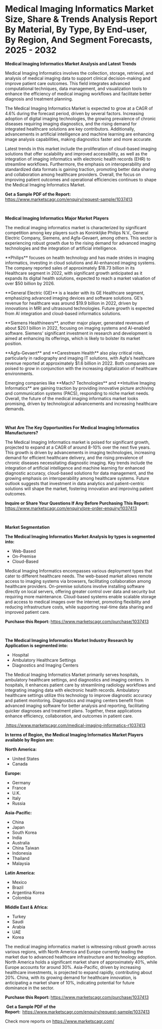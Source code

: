 <p><h1>Medical Imaging Informatics Market Size, Share & Trends Analysis Report By Material, By Type, By End-user, By Region, And Segment Forecasts, 2025 - 2032</h1></p><p><strong>Medical Imaging Informatics Market Analysis and Latest Trends</strong></p>
<p><p>Medical Imaging Informatics involves the collection, storage, retrieval, and analysis of medical imaging data to support clinical decision-making and improve patient care outcomes. This field integrates advanced computational techniques, data management, and visualization tools to enhance the efficiency of medical imaging workflows and facilitate better diagnosis and treatment planning.</p><p>The Medical Imaging Informatics Market is expected to grow at a CAGR of 4.6% during the forecast period, driven by several factors. Increasing adoption of digital imaging technologies, the growing prevalence of chronic diseases requiring imaging diagnostics, and the rising demand for integrated healthcare solutions are key contributors. Additionally, advancements in artificial intelligence and machine learning are enhancing image analysis capabilities, making diagnostics faster and more accurate.</p><p>Latest trends in this market include the proliferation of cloud-based imaging solutions that offer scalability and improved accessibility, as well as the integration of imaging informatics with electronic health records (EHR) to streamline workflows. Furthermore, the emphasis on interoperability and standardized data formats is gaining traction, promoting better data sharing and collaboration among healthcare providers. Overall, the focus on improving patient outcomes and operational efficiencies continues to shape the Medical Imaging Informatics Market.</p></p>
<p><strong>Get a Sample PDF of the Report:&nbsp;</strong> <a href="https://www.marketscagr.com/enquiry/request-sample/1037413?utm_campaign=2948&utm_medium=2&utm_source=Github&utm_content=ia&utm_term=04032025&utm_id=medical-imaging-informatics">https://www.marketscagr.com/enquiry/request-sample/1037413</a></p>
<p>&nbsp;</p>
<p><strong>Medical Imaging Informatics Major Market Players</strong></p>
<p><p>The medical imaging informatics market is characterized by significant competition among key players such as Koninklijke Philips N.V., General Electric Company, Siemens, and Agfa-Gevaert, among others. This sector is experiencing robust growth due to the rising demand for advanced imaging technologies and the integration of artificial intelligence.</p><p>**Philips** focuses on health technology and has made strides in imaging informatics, investing in cloud solutions and AI-enhanced imaging systems. The company reported sales of approximately $18.73 billion in its Healthcare segment in 2022, with significant growth anticipated as it expands its digital health solutions, expected to reach a market valuation of over $50 billion by 2026.</p><p>**General Electric (GE)** is a leader with its GE Healthcare segment, emphasizing advanced imaging devices and software solutions. GE’s revenue for healthcare was around $19.9 billion in 2022, driven by innovations in MRI and ultrasound technologies. Future growth is expected from AI integration and cloud-based informatics solutions.</p><p>**Siemens Healthineers**, another major player, generated revenues of about $20.1 billion in 2022, focusing on imaging systems and AI-enabled software. Siemens' significant investment in research and development is aimed at enhancing its offerings, which is likely to bolster its market position.</p><p>**Agfa-Gevaert** and **Carestream Health** also play critical roles, particularly in radiography and imaging IT solutions, with Agfa's healthcare revenue reported at approximately $1.6 billion in 2022. Both companies are poised to grow in conjunction with the increasing digitalization of healthcare environments.</p><p>Emerging companies like **Mach7 Technologies** and **Intuitive Imaging Informatics** are gaining traction by providing innovative picture archiving and communication systems (PACS), responding to niche market needs. Overall, the future of the medical imaging informatics market looks promising, driven by technological advancements and increasing healthcare demands.</p></p>
<p>&nbsp;</p>
<p><strong>What Are The Key Opportunities For Medical Imaging Informatics Manufacturers?</strong></p>
<p><p>The Medical Imaging Informatics market is poised for significant growth, projected to expand at a CAGR of around 8-10% over the next five years. This growth is driven by advancements in imaging technologies, increasing demand for efficient healthcare delivery, and the rising prevalence of chronic diseases necessitating diagnostic imaging. Key trends include the integration of artificial intelligence and machine learning for enhanced diagnostic accuracy, cloud-based solutions for data management, and the growing emphasis on interoperability among healthcare systems. Future outlook suggests that investment in data analytics and patient-centric solutions will shape the market, fostering innovation and improving patient outcomes.</p></p>
<p><strong>Inquire or Share Your Questions If Any Before Purchasing This Report:</strong> <a href="https://www.marketscagr.com/enquiry/pre-order-enquiry/1037413?utm_campaign=2948&utm_medium=2&utm_source=Github&utm_content=ia&utm_term=04032025&utm_id=medical-imaging-informatics">https://www.marketscagr.com/enquiry/pre-order-enquiry/1037413</a></p>
<p>&nbsp;</p>
<p><strong>Market Segmentation</strong></p>
<p><strong>The Medical Imaging Informatics Market Analysis by types is segmented into:</strong></p>
<p><ul><li>Web-Based</li><li>On-Premise</li><li>Cloud-Based</li></ul></p>
<p><p>Medical Imaging Informatics encompasses various deployment types that cater to different healthcare needs. The web-based market allows remote access to imaging systems via browsers, facilitating collaboration among healthcare providers. On-premise solutions involve installing software directly on local servers, offering greater control over data and security but requiring more maintenance. Cloud-based systems enable scalable storage and access to medical images over the internet, promoting flexibility and reducing infrastructure costs, while supporting real-time data sharing and improved patient care.</p></p>
<p><strong>Purchase this Report:&nbsp;</strong><a href="https://www.marketscagr.com/purchase/1037413?utm_campaign=2948&utm_medium=2&utm_source=Github&utm_content=ia&utm_term=04032025&utm_id=medical-imaging-informatics">https://www.marketscagr.com/purchase/1037413</a></p>
<p>&nbsp;</p>
<p><strong>The Medical Imaging Informatics Market Industry Research by Application is segmented into:</strong></p>
<p><ul><li>Hospital</li><li>Ambulatory Healthcare Settings</li><li>Diagnostics and Imaging Centers</li></ul></p>
<p><p>The Medical Imaging Informatics Market primarily serves hospitals, ambulatory healthcare settings, and diagnostics and imaging centers. In hospitals, it enhances patient care by streamlining radiology workflows and integrating imaging data with electronic health records. Ambulatory healthcare settings utilize this technology to improve diagnostic accuracy and patient monitoring. Diagnostics and imaging centers benefit from advanced imaging software for better analysis and reporting, facilitating quicker diagnoses and treatment plans. Together, these applications enhance efficiency, collaboration, and outcomes in patient care.</p></p>
<p><a href="https://www.marketscagr.com/medical-imaging-informatics-r1037413?utm_campaign=2948&utm_medium=2&utm_source=Github&utm_content=ia&utm_term=04032025&utm_id=medical-imaging-informatics">&nbsp;https://www.marketscagr.com/medical-imaging-informatics-r1037413</a></p>
<p><strong>In terms of Region, the Medical Imaging Informatics Market Players available by Region are:</strong></p>
<p>
    <p> <strong> North America: </strong>
        <ul>
            <li>United States</li>
            <li>Canada</li>
        </ul>
        </p> 
    <p> <strong> Europe: </strong>
        <ul>
            <li>Germany</li>
            <li>France</li>
            <li>U.K.</li>
            <li>Italy</li>
            <li>Russia</li>
        </ul>
        </p> 
    <p> <strong> Asia-Pacific: </strong>
        <ul>
            <li>China</li>
            <li>Japan</li>
            <li>South Korea</li>
            <li>India</li>
            <li>Australia</li>
            <li>China Taiwan</li>
            <li>Indonesia</li>
            <li>Thailand</li>
            <li>Malaysia</li>
        </ul>
        </p> 
    <p> <strong> Latin America: </strong>
        <ul>
            <li>Mexico</li>
            <li>Brazil</li>
            <li>Argentina Korea</li>
            <li>Colombia</li>
        </ul>
        </p> 
    <p> <strong> Middle East & Africa: </strong>
        <ul>
            <li>Turkey</li>
            <li>Saudi</li>
            <li>Arabia</li>
            <li>UAE</li>
            <li>Korea</li>
        </ul>
    </p>
    </p>
<p><p>The medical imaging informatics market is witnessing robust growth across various regions, with North America and Europe currently leading the market due to advanced healthcare infrastructure and technology adoption. North America holds a significant market share of approximately 40%, while Europe accounts for around 30%. Asia-Pacific, driven by increasing healthcare investments, is projected to expand rapidly, contributing about 20%. China, with its growing demand for healthcare innovation, is anticipating a market share of 10%, indicating potential for future dominance in the sector.</p></p>
<p><strong>Purchase this Report: </strong><a href="https://www.marketscagr.com/purchase/1037413?utm_campaign=2948&utm_medium=2&utm_source=Github&utm_content=ia&utm_term=04032025&utm_id=medical-imaging-informatics">https://www.marketscagr.com/purchase/1037413</a></p>
<p>&nbsp;<strong>Get a Sample PDF of the Report:&nbsp;&nbsp;</strong><a href="https://www.marketscagr.com/enquiry/request-sample/1037413?utm_campaign=2948&utm_medium=2&utm_source=Github&utm_content=ia&utm_term=04032025&utm_id=medical-imaging-informatics">https://www.marketscagr.com/enquiry/request-sample/1037413</a></p>
<p><strong></strong></p>
<p>Check more reports on <a href="https://www.marketscagr.com/?utm_campaign=2948&utm_medium=2&utm_source=Github&utm_content=ia&utm_term=04032025&utm_id=medical-imaging-informatics">https://www.marketscagr.com/</a></p>